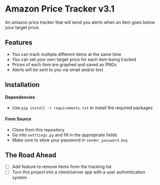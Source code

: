 # Amazon Price Tracker v3.1
An amazon price tracker that will send you alerts when an item goes below your target price.
## Features
* You can track multiple different items at the same time
* You can set your own target price for each item being tracked
* Prices of each item are graphed and saved as PNGs
* Alerts will be sent to you via email and/or text
## Installation
#### Dependencies
* Use `pip install -r requirements.txt` to install the required packages
#### From Source
* Clone from this repository
* Go into `setttings.py` and fill in the appropriate fields
* Make sure to store your password in `sender_password.key`
## The Road Ahead
- [ ] Add feature to remove items from the tracking list
- [ ] Turn this project into a client/server app with a user authentication system
